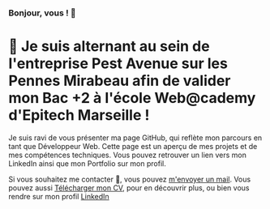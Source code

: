 ### Bonjour, vous ! 👋

# 🔭 Je suis alternant au sein de l'entreprise Pest Avenue sur les Pennes Mirabeau afin de valider mon Bac +2 à l'école Web@cademy d'Epitech Marseille !
Je suis ravi de vous présenter ma page GitHub, qui reflète mon parcours en tant que Développeur Web.
Cette page est un aperçu de mes projets et de mes compétences techniques.
Vous pouvez retrouver un lien vers mon LinkedIn ainsi que mon Portfolio sur mon profil.

Si vous souhaitez me contacter 💌, vous pouvez [m'envoyer un mail](mailto:lucas.emile.pro@gmail.com).
Vous pouvez aussi [Télécharger mon CV](https://lucas-emile.fr/CV_EMILE_Lucas.pdf), pour en découvrir plus, ou bien vous rendre sur mon profil [LinkedIn](https://www.linkedin.com/in/lucasemile/)


<!--
**LucasEMILE/LucasEMILE** is a ✨ _special_ ✨ repository because its `README.md` (this file) appears on your GitHub profile.

Here are some ideas to get you started:

- 🔭 I’m currently working on ...
- 🌱 I’m currently learning ...
- 👯 I’m looking to collaborate on ...
- 🤔 I’m looking for help with ...
- 💬 Ask me about ...
- 📫 How to reach me: ...
- 😄 Pronouns: ...
- ⚡ Fun fact: ...
-->
